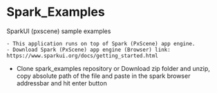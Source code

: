 # Spark_Examples
SparkUI (pxscene) sample examples

    - This application runs on top of Spark (PxScene) app engine.
    - Download Spark (PxScene) app engine (Browser) link: https://www.sparkui.org/docs/getting_started.html

- Clone spark_examples repository or Download zip folder and unzip, copy absolute path of the file and paste in the spark browser addressbar and hit enter button
